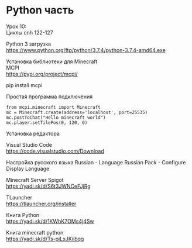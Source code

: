 # Python часть

Урок 10:<br> 
Циклы 
cnh 122-127

Python 3 загрузка<br>
https://www.python.org/ftp/python/3.7.4/python-3.7.4-amd64.exe<br>

Установка библиотеки для Minecraft<br>
MCPI<br>
https://pypi.org/project/mcpi/<br>

pip install mcpi<br>

Простая программа подключения<br>
<pre><code>from mcpi.minecraft import Minecraft
mc = Minecraft.create(address='localhost', port=25535)
mc.postToChat("Hello minecraft world")
mc.player.setTilePos(0, 120, 0)
</code></pre>


Установка редактора

Visual Studio Code<br>
https://code.visualstudio.com/Download

Настройка русского языка
Russian - Language Russian Pack - Configure Display Language

Minecraft Server Spigot<br>
https://yadi.sk/d/S6t3JWNCeFJjRg

TLauncher<br>
https://tlauncher.org/installer

Книга Python<br>
https://yadi.sk/d/1KWhK7OMs4j4Sw

Книга minecraft python<br>
https://yadi.sk/d/Ts-piLxJKiibqg


